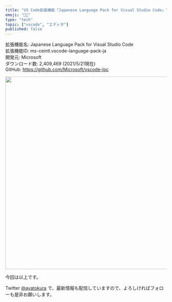 ```yaml
---
title: "VS Code拡張機能「Japanese Language Pack for Visual Studio Code」"
emoji: "👩‍💻"
type: "tech"
topic: ["vscode", "エディタ"]
published: false
---
```


拡張機能名: Japanese Language Pack for Visual Studio Code  
拡張機能ID: ms-ceintl.vscode-language-pack-ja  
開発元: Microsoft  
ダウンロード数: 2,409,469 (2021/5/21現在)  
GitHub: https://github.com/Microsoft/vscode-loc  

<img src="./images/VSCode_Extension_JapaneseLanguagePackforVSCode.png" width="600">

今回は以上です。

Twitter [@ayatokura](https://twitter.com/ayatokura) で、最新情報も配信していますので、よろしければフォローも是非お願いします。